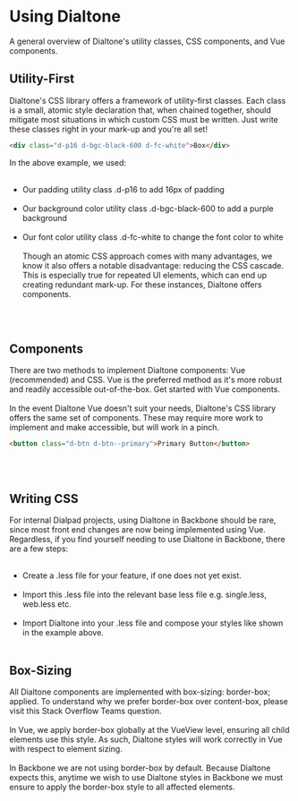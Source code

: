 # Using Dialtone

A general overview of Dialtone's utility classes, CSS components, and Vue components.

## Utility-First

Dialtone's CSS library offers a framework of utility-first classes. Each class is a small, atomic style declaration that, when chained together, should mitigate most situations in which custom CSS must be written. Just write these classes right in your mark-up and you're all set!

```html
<div class="d-p16 d-bgc-black-600 d-fc-white">Box</div>
```

In the above example, we used:
<br></br>
- Our padding utility class .d-p16 to add 16px of padding
  <br></br>
- Our background color utility class .d-bgc-black-600 to add a purple background
  <br></br>
- Our font color utility class .d-fc-white to change the font color to white
  <br></br>
Though an atomic CSS approach comes with many advantages, we know it also offers a notable disadvantage: reducing the CSS cascade. This is especially true for repeated UI elements, which can end up creating redundant mark-up. For these instances, Dialtone offers components.

<br></br>
## Components 

There are two methods to implement Dialtone components: Vue (recommended) and CSS. Vue is the preferred method as it's more robust and readily accessible out-of-the-box. Get started with Vue components.
<br></br>
In the event Dialtone Vue doesn't suit your needs, Dialtone's CSS library offers the same set of components. These may require more work to implement and make accessible, but will work in a pinch.

```html
<button class="d-btn d-btn--primary">Primary Button</button>
```

<br></br>
## Writing CSS

For internal Dialpad projects, using Dialtone in Backbone should be rare, since most front end changes are now being implemented using Vue. Regardless, if you find yourself needing to use Dialtone in Backbone, there are a few steps:
<br></br>
- Create a .less file for your feature, if one does not yet exist.
  <br></br>
- Import this .less file into the relevant base less file e.g. single.less, web.less etc.
  <br></br>
- Import Dialtone into your .less file and compose your styles like shown in the example above.
<br></br>
## Box-Sizing

All Dialtone components are implemented with box-sizing: border-box; applied. To understand why we prefer border-box over content-box, please visit this Stack Overflow Teams question.
<br></br>
In Vue, we apply border-box globally at the VueView level, ensuring all child elements use this style. As such, Dialtone styles will work correctly in Vue with respect to element sizing.
<br></br>
In Backbone we are not using border-box by default. Because Dialtone expects this, anytime we wish to use Dialtone styles in Backbone we must ensure to apply the border-box style to all affected elements.

[comment]: <> (Using dialtone md)

[comment]: <> (Colons can be used to align columns.)

[comment]: <> (| Tables        | Are           | Cool  |)

[comment]: <> (| ------------- |:-------------:| -----:|)

[comment]: <> (| col 3 is      | right-aligned | $1600 |)

[comment]: <> (| col 2 is      | centered      |   $12 |)

[comment]: <> (| zebra stripes | are neat      |    $1 |)

[comment]: <> (| ------------- |:-------------:| -----:|)

[comment]: <> (| col 3 is      | right-aligned | $1600 |)

[comment]: <> (| col 2 is      | centered      |   $12 |)

[comment]: <> (| zebra stripes | are neat      |    $1 |)

[comment]: <> (There must be at least 3 dashes separating each header cell.)

[comment]: <> (The outer pipes &#40;|&#41; are optional, and you don't need to make the)

[comment]: <> (raw Markdown line up prettily. You can also use inline Markdown.)

[comment]: <> (Markdown | Less | Pretty)

[comment]: <> (--- | --- | ---)

[comment]: <> (*Still* | `renders` | **nicely**)

[comment]: <> (1 | 2 | 3)

[comment]: <> (Here's a simple footnote,[^1] and here's a longer one.[^bignote])

[comment]: <> (****)

[comment]: <> ([^1]: This is the first footnote.)

[comment]: <> ([^bignote]: Here's one with multiple paragraphs and code.)

[comment]: <> (    Indent paragraphs to include them in the footnote.)

[comment]: <> (    `{ my code }`)

[comment]: <> (    Add as many paragraphs as you like.)

